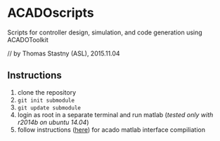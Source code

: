 # ACADOscripts
Scripts for controller design, simulation, and code generation using ACADOToolkit

// by Thomas Stastny (ASL), 2015.11.04


## Instructions

1. clone the repository
2. ```git init submodule```
3. ```git update submodule```
4. login as root in a separate terminal and run matlab (*tested only with r2014b on ubuntu 14.04*)
5. follow instructions ([here](http://acado.github.io/matlab_overview.html)) for acado matlab interface compiliation
